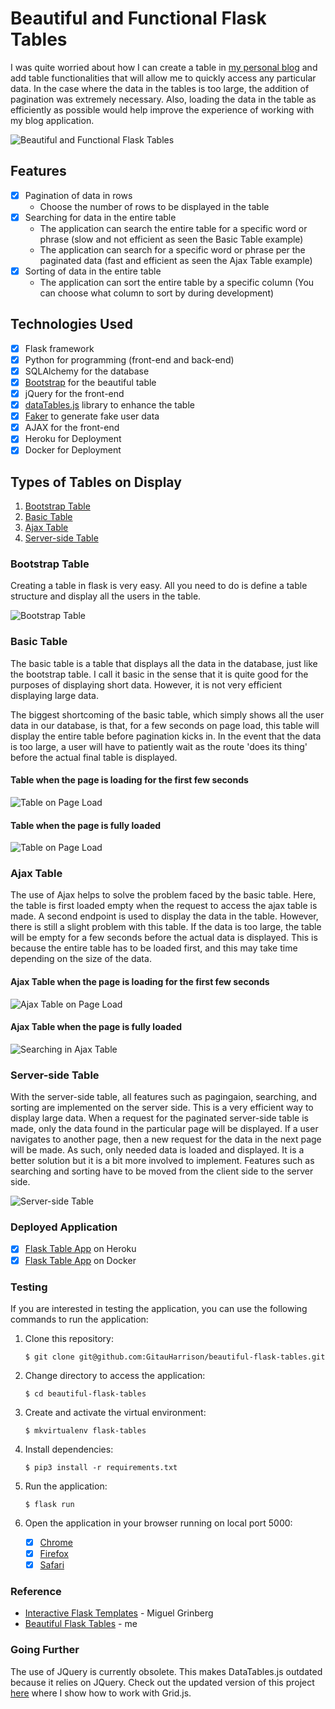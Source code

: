 # Beautiful and Functional Flask Tables

I was quite worried about how I can create a table in [my personal blog]() and add table functionalities that will allow me to quickly access any particular data. In the case where the data in the tables is too large, the addition of pagination was extremely necessary. Also, loading the data in the table as efficiently as possible would help improve the experience of working with my blog application.

![Beautiful and Functional Flask Tables](app/static/beautiful_flask_tables.gif)

## Features

- [x] Pagination of data in rows
    * Choose the number of rows to be displayed in the table
- [x] Searching for data in the entire table 
    * The application can search the entire table for a specific word or phrase (slow and not efficient as seen the Basic Table example)
    * The application can search for a specific word or phrase per the paginated data (fast and efficient as seen the Ajax Table example)
- [x] Sorting of data in the entire table
    * The application can sort the entire table by a specific column (You can choose what column to sort by during development)

## Technologies Used

- [x] Flask framework
- [x] Python for programming (front-end and back-end)
- [x] SQLAlchemy for the database
- [x] [Bootstrap](https://getbootstrap.com/) for the beautiful table
- [x] jQuery for the front-end
- [x] [dataTables.js](https://datatables.net//) library to enhance the table
- [x] [Faker](https://faker.readthedocs.io/en/master/) to generate fake user data
- [x] AJAX for the front-end
- [x] Heroku for Deployment
- [x] Docker for Deployment

## Types of Tables on Display

1. [Bootstrap Table](#bootstrap-table)
2. [Basic Table](#basic-table)
3. [Ajax Table](#ajax-table)
4. [Server-side Table](#server-side-table)

### Bootstrap Table

Creating a table in flask is very easy. All you need to do is define a table structure and display all the users in the table.

![Bootstrap Table](app/static/bootstrap-table.png)


### Basic Table

The basic table is a table that displays all the data in the database, just like the bootstrap table. I call it basic in the sense that it is quite good for the purposes of displaying short data. However, it is not very efficient displaying large data. 

The biggest shortcoming of the basic table, which simply shows all the user data in our database, is that, for a few seconds on page load, this table will display the entire table before pagination kicks in. In the event that the data is too large, a user will have to patiently wait as the route 'does its thing' before the actual final table is displayed.

#### Table when the page is loading for the first few seconds

![Table on Page Load](app/static/basic-table-on-page-load.png)

#### Table when the page is fully loaded

![Table on Page Load](app/static/basic-table-on-page-load-full.png)

### Ajax Table

The use of Ajax helps to solve the problem faced by the basic table. Here, the table is first loaded empty when the request to access the ajax table is made. A second endpoint is used to display the data in the table. However, there is still a slight problem with this table. If the data is too large, the table will be empty for a few seconds before the actual data is displayed. This is because the entire table has to be loaded first, and this may take time depending on the size of the data.

#### Ajax Table when the page is loading for the first few seconds

![Ajax Table on Page Load](app/static/ajax-table-on-page-load.png)

#### Ajax Table when the page is fully loaded
![Searching in Ajax Table](app/static/ajax-table-on-page-load-full.png)

### Server-side Table

With the server-side table, all features such as pagingaion, searching, and sorting are implemented on the server side. This is a very efficient way to display large data. When a request for the paginated server-side table is made, only the data found in the particular page will be displayed. If a user navigates to another page, then a new request for the data in the next page will be made. As such, only needed data is loaded and displayed. It is a better solution but it is a bit more involved to implement. Features such as searching and sorting have to be moved from the client side to the server side. 

![Server-side Table](app/static/server-side-table.png)

### Deployed Application

- [x] [Flask Table App](https://beautiful-flask-tables.herokuapp.com/) on Heroku
- [x] [Flask Table App](https://hub.docker.com/r/gitauharrison/table) on Docker

### Testing

If you are interested in testing the application, you can use the following commands to run the application:

1. Clone this repository:

    `$ git clone git@github.com:GitauHarrison/beautiful-flask-tables.git`
    <br>

2. Change directory to access the application:

    `$ cd beautiful-flask-tables`
    <br>

3. Create and activate the virtual environment:

    `$ mkvirtualenv flask-tables`
    <br>

4. Install dependencies:

    `$ pip3 install -r requirements.txt`
    <br>
5. Run the application:

    `$ flask run`
    <br>
6. Open the application in your browser running on local port 5000:

    - [x] [Chrome](http://127.0.0.1:5000/)
    - [x] [Firefox](http://127.0.0.1:5000/)
    - [x] [Safari](http://127.0.0.1:5000/)

### Reference

- [Interactive Flask Templates](https://blog.miguelgrinberg.com/post/beautiful-interactive-tables-for-your-flask-templates) - Miguel Grinberg
- [Beautiful Flask Tables](https://github.com/GitauHarrison/notes/blob/master/flask_tables.md) - me

### Going Further

The use of JQuery is currently obsolete. This makes DataTables.js outdated because it relies on JQuery. Check out the updated version of this project [here](https://github.com/GitauHarrison/notes/blob/master/flask_tables/gridjs.md) where I show how to work with Grid.js.